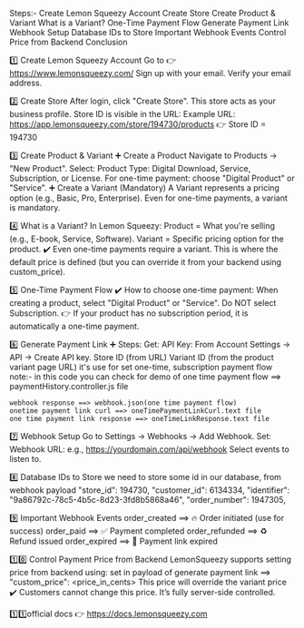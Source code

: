 Steps:- 
    Create Lemon Squeezy Account
    Create Store
    Create Product & Variant
    What is a Variant?
    One-Time Payment Flow
    Generate Payment Link
    Webhook Setup
    Database IDs to Store
    Important Webhook Events
    Control Price from Backend
    Conclusion


1️⃣ Create Lemon Squeezy Account
    Go to 👉 https://www.lemonsqueezy.com/
    Sign up with your email.
    Verify your email address.

2️⃣ Create Store
    After login, click "Create Store".
    This store acts as your business profile.
    Store ID is visible in the URL:
        Example URL:   https://app.lemonsqueezy.com/store/194730/products
        👉 Store ID = 194730

3️⃣ Create Product & Variant
    ➕ Create a Product
    Navigate to Products → "New Product".
    Select:
    Product Type: Digital Download, Service, Subscription, or License.
    For one-time payment: choose "Digital Product" or "Service".
    ➕ Create a Variant (Mandatory)
    A Variant represents a pricing option (e.g., Basic, Pro, Enterprise).
    Even for one-time payments, a variant is mandatory.

4️⃣ What is a Variant?
    In Lemon Squeezy:
    Product = What you're selling (e.g., E-book, Service, Software).
    Variant = Specific pricing option for the product.
    ✔️ Even one-time payments require a variant.
    This is where the default price is defined (but you can override it from your backend using custom_price).

5️⃣ One-Time Payment Flow
    ✔️ How to choose one-time payment:
    When creating a product, select "Digital Product" or "Service".
    Do NOT select Subscription.
    👉 If your product has no subscription period, it is automatically a one-time payment.

6️⃣ Generate Payment Link
    ➕ Steps:
    Get:
    API Key:
        From Account Settings → API → Create API key.
        Store ID (from URL)
        Variant ID (from the product variant page URL) it's use for set one-time, subscription payment flow
    note:- in this code you can check for demo of one time payment flow ==> paymentHistory.controller.js file
    
    webhook response ==> webhook.json(one time payment flow)
    onetime payment link curl ==> oneTimePaymentLinkCurl.text file
    one time payment link response ==> oneTimeLinkResponse.text file

7️⃣ Webhook Setup
    Go to Settings → Webhooks → Add Webhook.
    Set:
    Webhook URL:
    e.g., https://yourdomain.com/api/webhook
    Select events to listen to.

8️⃣ Database IDs to Store
    we need to store some id in our database, from webhook payload
        "store_id": 194730,
        "customer_id": 6134334,
        "identifier": "9a86792c-78c5-4b5c-8d23-3fd8b5868a46",
        "order_number": 1947305,

9️⃣ Important Webhook Events
    order_created	==> 🔥 Order initiated (use for success)
    order_paid	    ==> ✅ Payment completed
    order_refunded	==> ♻️ Refund issued
    order_expired	==> 🚫 Payment link expired

1️⃣0️⃣ Control Payment Price from Backend
    LemonSqueezy supports setting price from backend using:
    set in payload of generate payment link ==> "custom_price": <price_in_cents>
    This price will override the variant price
    ✔️ Customers cannot change this price. It’s fully server-side controlled.

1️⃣1️⃣official docs 👉 https://docs.lemonsqueezy.com
